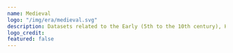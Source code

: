 ```yaml
---
name: Medieval
logo: "/img/era/medieval.svg"
description: Datasets related to the Early (5th to the 10th century), High (AD 1000 to 1300) or Late (AD 1300 to 1500) Middle Ages. 
logo_credit: 
featured: false
---
```

